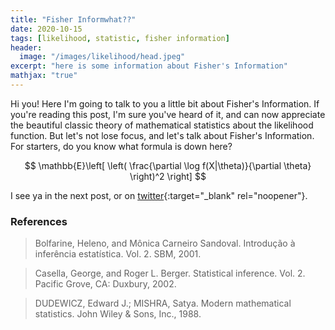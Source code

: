 ```yaml
---
title: "Fisher Informwhat??"
date: 2020-10-15
tags: [likelihood, statistic, fisher information]
header:
  image: "/images/likelihood/head.jpeg"
excerpt: "here is some information about Fisher's Information"
mathjax: "true"
---
```

Hi you! Here I'm going to talk to you a little bit about Fisher's Information. If you're reading this post, I'm sure you've heard of it, and can now appreciate the beautiful classic theory of mathematical statistics about the likelihood function. But let's not lose focus, and let's talk about Fisher's Information. For starters, do you know what formula is down here?

$$
\mathbb{E}\left[ \left( \frac{\partial \log f(X|\theta)}{\partial \theta} \right)^2 \right]
$$

I see ya in the next post, or on [twitter](http://twitter.com/scpatricio){:target="_blank" rel="noopener"}.

### References

> Bolfarine, Heleno, and Mônica Carneiro Sandoval. Introdução à inferência estatística. Vol. 2. SBM, 2001.

> Casella, George, and Roger L. Berger. Statistical inference. Vol. 2. Pacific Grove, CA: Duxbury, 2002.

> DUDEWICZ, Edward J.; MISHRA, Satya. Modern mathematical statistics. John Wiley & Sons, Inc., 1988.
